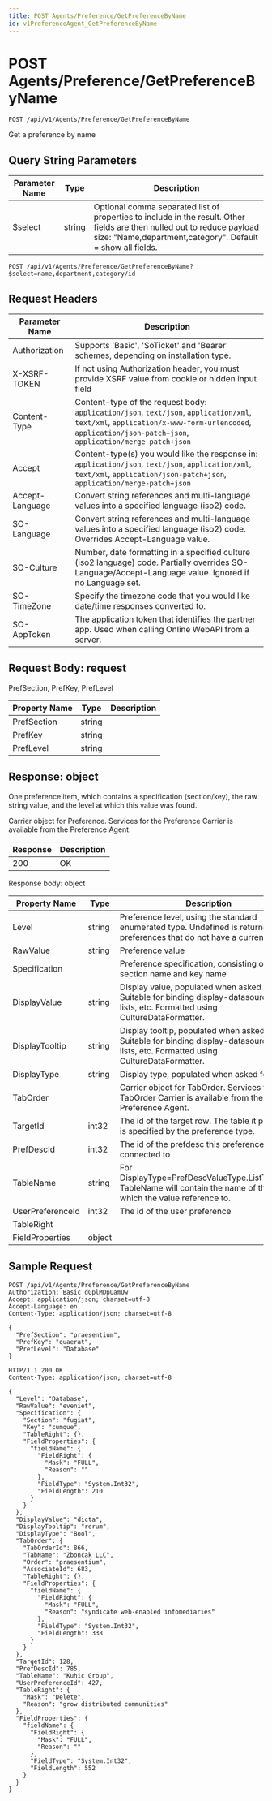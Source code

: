 ```yaml
---
title: POST Agents/Preference/GetPreferenceByName
id: v1PreferenceAgent_GetPreferenceByName
---
```


# POST Agents/Preference/GetPreferenceByName

```http
POST /api/v1/Agents/Preference/GetPreferenceByName
```

Get a preference by name







## Query String Parameters

| Parameter Name | Type |  Description |
|----------------|------|--------------|
| $select | string |  Optional comma separated list of properties to include in the result. Other fields are then nulled out to reduce payload size: "Name,department,category". Default = show all fields. |

```http
POST /api/v1/Agents/Preference/GetPreferenceByName?$select=name,department,category/id
```


## Request Headers

| Parameter Name | Description |
|----------------|-------------|
| Authorization  | Supports 'Basic', 'SoTicket' and 'Bearer' schemes, depending on installation type. |
| X-XSRF-TOKEN   | If not using Authorization header, you must provide XSRF value from cookie or hidden input field |
| Content-Type | Content-type of the request body: `application/json`, `text/json`, `application/xml`, `text/xml`, `application/x-www-form-urlencoded`, `application/json-patch+json`, `application/merge-patch+json` |
| Accept         | Content-type(s) you would like the response in: `application/json`, `text/json`, `application/xml`, `text/xml`, `application/json-patch+json`, `application/merge-patch+json` |
| Accept-Language | Convert string references and multi-language values into a specified language (iso2) code. |
| SO-Language | Convert string references and multi-language values into a specified language (iso2) code. Overrides Accept-Language value. |
| SO-Culture | Number, date formatting in a specified culture (iso2 language) code. Partially overrides SO-Language/Accept-Language value. Ignored if no Language set. |
| SO-TimeZone | Specify the timezone code that you would like date/time responses converted to. |
| SO-AppToken | The application token that identifies the partner app. Used when calling Online WebAPI from a server. |

## Request Body: request  

PrefSection, PrefKey, PrefLevel 

| Property Name | Type |  Description |
|----------------|------|--------------|
| PrefSection | string |  |
| PrefKey | string |  |
| PrefLevel | string |  |


## Response: object

One preference item, which contains a specification (section/key), the raw string value, and the level at which this value was found.



Carrier object for Preference.
Services for the Preference Carrier is available from the <see cref="T:SuperOffice.CRM.Services.IPreferenceAgent">Preference Agent</see>.

| Response | Description |
|----------------|-------------|
| 200 | OK |

Response body: object

| Property Name | Type |  Description |
|----------------|------|--------------|
| Level | string | Preference level, using the standard enumerated type. Undefined is returned for preferences that do not have a current setting. |
| RawValue | string | Preference value |
| Specification |  | Preference specification, consisting of the section name and key name |
| DisplayValue | string | Display value, populated when asked for. Suitable for binding display-datasource in lists, etc. Formatted using CultureDataFormatter. |
| DisplayTooltip | string | Display tooltip, populated when asked for. Suitable for binding display-datasource in lists, etc. Formatted using CultureDataFormatter. |
| DisplayType | string | Display type, populated when asked for. |
| TabOrder |  | Carrier object for TabOrder. Services for the TabOrder Carrier is available from the <see cref="T:SuperOffice.CRM.Services.IPreferenceAgent">Preference Agent</see>. |
| TargetId | int32 | The id of the target row. The table it points at is specified by the preference type. |
| PrefDescId | int32 | The id of the prefdesc this preference is connected to |
| TableName | string | For DisplayType=PrefDescValueType.ListTableRef, TableName will contain the name of the table which the value reference to. |
| UserPreferenceId | int32 | The id of the user preference |
| TableRight |  |  |
| FieldProperties | object |  |

## Sample Request

```http!
POST /api/v1/Agents/Preference/GetPreferenceByName
Authorization: Basic dGplMDpUamUw
Accept: application/json; charset=utf-8
Accept-Language: en
Content-Type: application/json; charset=utf-8

{
  "PrefSection": "praesentium",
  "PrefKey": "quaerat",
  "PrefLevel": "Database"
}
```

```http_
HTTP/1.1 200 OK
Content-Type: application/json; charset=utf-8

{
  "Level": "Database",
  "RawValue": "eveniet",
  "Specification": {
    "Section": "fugiat",
    "Key": "cumque",
    "TableRight": {},
    "FieldProperties": {
      "fieldName": {
        "FieldRight": {
          "Mask": "FULL",
          "Reason": ""
        },
        "FieldType": "System.Int32",
        "FieldLength": 210
      }
    }
  },
  "DisplayValue": "dicta",
  "DisplayTooltip": "rerum",
  "DisplayType": "Bool",
  "TabOrder": {
    "TabOrderId": 866,
    "TabName": "Zboncak LLC",
    "Order": "praesentium",
    "AssociateId": 683,
    "TableRight": {},
    "FieldProperties": {
      "fieldName": {
        "FieldRight": {
          "Mask": "FULL",
          "Reason": "syndicate web-enabled infomediaries"
        },
        "FieldType": "System.Int32",
        "FieldLength": 338
      }
    }
  },
  "TargetId": 128,
  "PrefDescId": 785,
  "TableName": "Kuhic Group",
  "UserPreferenceId": 427,
  "TableRight": {
    "Mask": "Delete",
    "Reason": "grow distributed communities"
  },
  "FieldProperties": {
    "fieldName": {
      "FieldRight": {
        "Mask": "FULL",
        "Reason": ""
      },
      "FieldType": "System.Int32",
      "FieldLength": 552
    }
  }
}
```